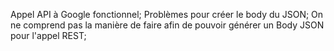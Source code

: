 Appel API à Google fonctionnel; 
Problèmes pour créer le body du JSON;
On ne comprend pas la manière de faire afin de pouvoir générer un Body JSON pour l'appel REST;
